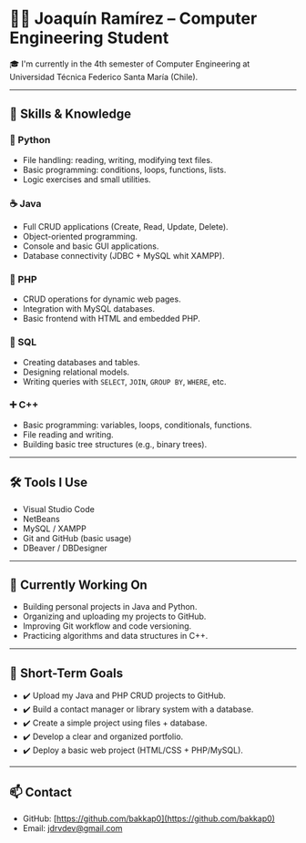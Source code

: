 # 👨‍💻 Joaquín Ramírez – Computer Engineering Student

🎓 I'm currently in the 4th semester of Computer Engineering at Universidad Técnica Federico Santa María (Chile).

---

## 🧠 Skills & Knowledge

### 🐍 Python
- File handling: reading, writing, modifying text files.
- Basic programming: conditions, loops, functions, lists.
- Logic exercises and small utilities.

### ☕ Java
- Full CRUD applications (Create, Read, Update, Delete).
- Object-oriented programming.
- Console and basic GUI applications.
- Database connectivity (JDBC + MySQL whit XAMPP).

### 🐘 PHP
- CRUD operations for dynamic web pages.
- Integration with MySQL databases.
- Basic frontend with HTML and embedded PHP.

### 🐬 SQL
- Creating databases and tables.
- Designing relational models.
- Writing queries with `SELECT`, `JOIN`, `GROUP BY`, `WHERE`, etc.

### ➕ C++
- Basic programming: variables, loops, conditionals, functions.
- File reading and writing.
- Building basic tree structures (e.g., binary trees).

---

## 🛠 Tools I Use

- Visual Studio Code
- NetBeans 
- MySQL / XAMPP
- Git and GitHub (basic usage)
- DBeaver / DBDesigner

---

## 🔭 Currently Working On

- Building personal projects in Java and Python.
- Organizing and uploading my projects to GitHub.
- Improving Git workflow and code versioning.
- Practicing algorithms and data structures in C++.

---

## 📌 Short-Term Goals

- ✔️ Upload my Java and PHP CRUD projects to GitHub.
- ✔️ Build a contact manager or library system with a database.
- ✔️ Create a simple project using files + database.
- ✔️ Develop a clear and organized portfolio.
- ✔️ Deploy a basic web project (HTML/CSS + PHP/MySQL).

---

## 📫 Contact

- GitHub: [https://github.com/bakkap0](https://github.com/bakkap0)
- Email: jdrvdev@gmail.com
